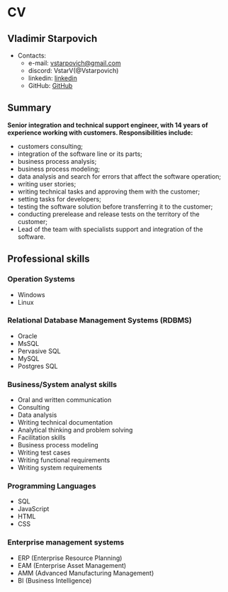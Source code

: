 # CV
## Vladimir Starpovich
* Contacts:
  * e-mail: vstarpovich@gmail.com
  * discord: VstarV(@Vstarpovich)
  * linkedin: [linkedin](https://www.linkedin.com/in/vladimir-starpovich-6b815639/)
  * GitHub: [GitHub](https://github.com/Vstarpovich)


## Summary
 **Senior integration and technical support engineer, with 14 years of experience working with customers.  Responsibilities include:**
 * customers consulting;
 * integration of the software line or its parts;
 * business process analysis; 
 * business process modeling; 
 * data analysis and search for errors that affect the software operation;
 * writing user stories;
 * writing technical tasks and approving them with the customer;
 * setting tasks for developers;
 * testing the software solution before transferring it to the customer;
 * conducting prerelease and release tests on the territory of the customer;
 * Lead of the team with specialists support and integration of the software.

## Professional skills
### Operation Systems
* Windows
* Linux

### Relational Database Management Systems (RDBMS)
* Oracle
* MsSQL
* Pervasive SQL
* MySQL
* Postgres SQL

### Business/System analyst skills
* Oral and written communication
* Consulting
* Data analysis
* Writing technical documentation
* Analytical thinking and problem solving 
* Facilitation skills
* Business process modeling
* Writing test cases
* Writing functional requirements
* Writing system requirements

### Programming Languages
* SQL
* JavaScript
* HTML
* CSS

### Enterprise management systems
* ERP (Enterprise Resource Planning)
* EAM (Enterprise Asset Management)
* AMM (Advanced Manufacturing Management)
* BI (Business Intelligence)
